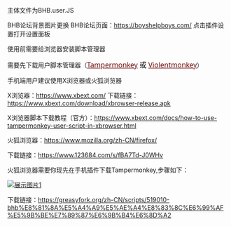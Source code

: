 主体文件为BHB.user.JS

BHB论坛背景图片更换
BHB论坛页面：https://boyshelpboys.com/
点击插件设置打开设置面板

使用前需要给浏览器安装脚本管理器

<p>需要先下载用户脚本管理器（<a style="color: #670000; direction: ltr; font-family: 'Open Sans', 'Microsoft YaHei UI', sans-serif, 'Segoe UI Emoji'; font-size: medium; font-style: normal; font-variant-ligatures: normal; font-variant-caps: normal; font-weight: 400; letter-spacing: normal; orphans: 2; text-align: left; text-indent: 0; text-transform: none; widows: 2; word-spacing: 0; -webkit-text-stroke-width: 0; white-space: normal;" href="https://chrome.google.com/webstore/detail/tampermonkey/dhdgffkkebhmkfjojejmpbldmpobfkfo">Tampermonkey</a><span style="color: #000000; font-family: 'Open Sans', 'Microsoft YaHei UI', sans-serif, 'Segoe UI Emoji'; font-size: medium; font-style: normal; font-variant-ligatures: normal; font-variant-caps: normal; font-weight: 400; letter-spacing: normal; orphans: 2; text-align: left; text-indent: 0; text-transform: none; widows: 2; word-spacing: 0; -webkit-text-stroke-width: 0; white-space: normal; text-decoration-thickness: initial; text-decoration-style: initial; text-decoration-color: initial; display: inline !important; float: none;"><span>&nbsp;</span>或<span>&nbsp;</span></span><a style="color: #670000; direction: ltr; font-family: 'Open Sans', 'Microsoft YaHei UI', sans-serif, 'Segoe UI Emoji'; font-size: medium; font-style: normal; font-variant-ligatures: normal; font-variant-caps: normal; font-weight: 400; letter-spacing: normal; orphans: 2; text-align: left; text-indent: 0; text-transform: none; widows: 2; word-spacing: 0; -webkit-text-stroke-width: 0; white-space: normal;" href="https://chrome.google.com/webstore/detail/violent-monkey/jinjaccalgkegednnccohejagnlnfdag">Violentmonkey</a>）</p>
<p>手机端用户建议使用X浏览器或火狐浏览器</p>
<p>X浏览器：<a href="https://www.xbext.com/">https://www.xbext.com/</a> 下载链接：<a href="https://www.xbext.com/download/xbrowser-release.apk">https://www.xbext.com/download/xbrowser-release.apk</a></p>
<p>X浏览器脚本下载教程（官方）：<a href="https://www.xbext.com/docs/how-to-use-tampermonkey-user-script-in-xbrowser.html">https://www.xbext.com/docs/how-to-use-tampermonkey-user-script-in-xbrowser.html</a></p>
<p>火狐浏览器：<a href="https://www.mozilla.org/zh-CN/firefox/" target="_blank" rel="noopener">https://www.mozilla.org/zh-CN/firefox/</a></p>
<p>下载链接：<a href="https://www.123684.com/s/fBA7Td-J0WHv">https://www.123684.com/s/fBA7Td-J0WHv</a></p>
<p>火狐浏览器需要你现先在手机插件下载Tampermonkey,步骤如下：</p>
<p><a href="https://t1-img.233213.xyz/2024/12/18/6762cd7051208.jpg" data-lightbox=""><img alt="展示图片1" class="img-thumbnail" src="https://t1-img.233213.xyz/2024/12/18/6762cd7051208.jpg"></a></p>

下载链接：https://greasyfork.org/zh-CN/scripts/519010-bhb%E8%81%8A%E5%A4%A9%E5%AE%A4%E8%83%8C%E6%99%AF%E5%9B%BE%E7%89%87%E6%9B%B4%E6%8D%A2

